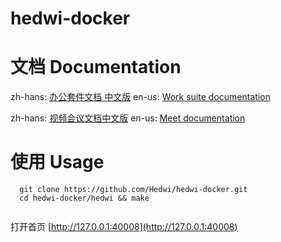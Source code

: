 # hedwi-docker

# 文档 Documentation

zh-hans: [办公套件文档 中文版](https://hedwi.com/document/mail-suite/zh-hans/) en-us: [Work suite documentation](https://hedwi.com/document/mail-suite/en-us/)


zh-hans: [视频会议文档中文版](https://hedwi.com/document/meet/zh-hans/)   en-us: [Meet documentation](https://hedwi.com/document/meet/en-us/)



# 使用 Usage


```
  git clone https://github.com/Hedwi/hedwi-docker.git
  cd hedwi-docker/hedwi && make
  
```
打开首页 [http://127.0.0.1:40008](http://127.0.0.1:40008)

